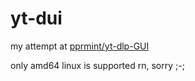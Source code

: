 # yt-dui

my attempt at [pprmint/yt-dlp-GUI](https://github.com/pprmint/yt-dlp-GUI)

only amd64 linux is supported rn, sorry ;-;
